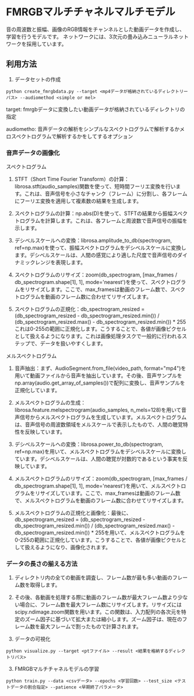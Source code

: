 # FMRGBマルチチャネルマルチモデル
音の周波数と振幅、画像のRGB情報をチャンネルとした動画データを作成し、学習を行うモデルです。
ネットワークには、3次元の畳み込みニューラルネットワークを採用しています。

## 利用方法
1. データセットの作成
```
python create_fmrgbdata.py --target <mp4データが格納されているディレクトリーパス> --audiomethod <simple or mel>
```
target: fmrgbデータに変換したい動画データが格納されているディレクトリの指定

audiometho: 音声データの解析をシンプルなスペクトログラムで解析するかメロスペクトログラムで解析するかをしてするオプション

### 音声データの画像化
スペクトログラム

1. STFT（Short Time Fourier Transform）の計算：librosa.stft(audio_samples)関数を使って、短時間フーリエ変換を行います。これは、音声信号を小さなチャンク（フレーム）に分割し、各フレームにフーリエ変換を適用して複素数の結果を生成します。

2. スペクトログラムの計算：np.abs(D)を使って、STFTの結果から振幅スペクトログラムを計算します。これは、各フレームと周波数で音声信号の振幅を示します。

3. デシベルスケールへの変換：librosa.amplitude_to_db(spectrogram, ref=np.max)を使って、振幅スペクトログラムをデシベルスケールに変換します。デシベルスケールは、人間の感覚により適した尺度で音声信号のダイナミックレンジを表現します。

4. スペクトログラムのリサイズ：zoom(db_spectrogram, [max_frames / db_spectrogram.shape[1], 1], mode='nearest')を使って、スペクトログラムをリサイズします。ここで、max_framesは動画のフレーム数で、スペクトログラムを動画のフレーム数に合わせてリサイズします。

5. スペクトログラムの正規化：db_spectrogram_resized = (db_spectrogram_resized - db_spectrogram_resized.min()) / (db_spectrogram_resized.max() - db_spectrogram_resized.min()) * 255 これは0-255の範囲に正規化します。こうすることで、各値が画像ピクセルとして扱えるようになります。これは画像処理タスクで一般的に行われるステップで、データを扱いやすくします。

メルスペクトログラム

1. 音声抽出：まず、AudioSegment.from_file(video_path, format="mp4")を用いて動画ファイルから音声を抽出しています。その後、音声サンプルをnp.array(audio.get_array_of_samples())で配列に変換し、音声サンプルを正規化しています。

2. メルスペクトログラムの生成：librosa.feature.melspectrogram(audio_samples, n_mels=128)を用いて音声信号からメルスペクトログラムを生成しています。メルスペクトログラムは、音声信号の周波数領域をメルスケールで表示したもので、人間の聴覚特性を反映しています。

3. デシベルスケールへの変換：librosa.power_to_db(spectrogram, ref=np.max)を用いて、メルスペクトログラムをデシベルスケールに変換しています。デシベルスケールは、人間の聴覚が対数的であるという事実を反映しています。

4. メルスペクトログラムのリサイズ：zoom(db_spectrogram, [max_frames / db_spectrogram.shape[1], 1], mode='nearest')を用いて、メルスペクトログラムをリサイズしています。ここで、max_framesは動画のフレーム数で、メルスペクトログラムを動画のフレーム数に合わせてリサイズします。

5. メルスペクトログラムの正規化と画像化：最後に、db_spectrogram_resized = (db_spectrogram_resized - db_spectrogram_resized.min()) / (db_spectrogram_resized.max() - db_spectrogram_resized.min()) * 255を用いて、メルスペクトログラムを0-255の範囲に正規化しています。こうすることで、各値が画像ピクセルとして扱えるようになり、画像化されます。

### データの長さの揃える方法
1. ディレクトリ内の全ての動画を調査し、フレーム数が最も多い動画のフレーム数を取得します。

2. その後、各動画を処理する際に動画のフレーム数が最大フレーム数より少ない場合に、フレーム数を最大フレーム数にリサイズします。リサイズにはscipy.ndimage.zoom関数を用います。この関数は、入力配列の各次元を特定のズーム因子に基づいて拡大または縮小します。ズーム因子は、現在のフレーム数を最大フレームで割ったもので計算されます。
    
2. データの可視化
```
python visualize.py --target <ptファイル> --result <結果を格納するディレクトリパス>
```
3. FMRGBマルチチャネルモデルの学習
```
python train.py --data <csvデータ> --epochs <学習回数> --test_size <テストデータの割合指定> --patience <早期終了パラメータ>
```
